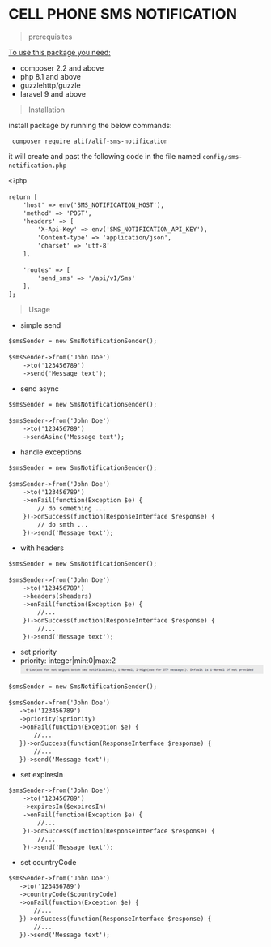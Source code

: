 # CELL PHONE SMS NOTIFICATION

> prerequisites

<u>To use this package you need:</u>
- composer 2.2 and above
- php 8.1 and above
- guzzlehttp/guzzle
- laravel 9 and above

> Installation

install package by running the below commands:

````
 composer require alif/alif-sms-notification
````

it will create and past the following code in the file named `config/sms-notification.php`

````
<?php

return [
    'host' => env('SMS_NOTIFICATION_HOST'),
    'method' => 'POST',
    'headers' => [
        'X-Api-Key' => env('SMS_NOTIFICATION_API_KEY'),
        'Content-type' => 'application/json',
        'charset' => 'utf-8'
    ],

    'routes' => [
        'send_sms' => '/api/v1/Sms'
    ],
];
````

> Usage

-  simple send
````
$smsSender = new SmsNotificationSender();

$smsSender->from('John Doe')
    ->to('123456789')
    ->send('Message text');
````

-  send async

````
$smsSender = new SmsNotificationSender();

$smsSender->from('John Doe')
    ->to('123456789')
    ->sendAsinc('Message text');
````
- handle exceptions

````
$smsSender = new SmsNotificationSender();

$smsSender->from('John Doe')
    ->to('123456789')    
    ->onFail(function(Exception $e) {
        // do something ...
    })->onSuccess(function(ResponseInterface $response) {
        // do smth ...
    })->send('Message text');

````



- with headers

````
$smsSender = new SmsNotificationSender();

$smsSender->from('John Doe')
    ->to('123456789')    
    ->headers($headers)
    ->onFail(function(Exception $e) {
        //...
    })->onSuccess(function(ResponseInterface $response) {
        //...
    })->send('Message text');
````



- set priority
- priority: integer|min:0|max:2
![img_1.png](img_1.png)
 ````
 $smsSender = new SmsNotificationSender();
 
 $smsSender->from('John Doe')
    ->to('123456789')    
    ->priority($priority)
    ->onFail(function(Exception $e) {
        //...
    })->onSuccess(function(ResponseInterface $response) {
        //...
    })->send('Message text'); 

````

- set expiresIn
````
$smsSender->from('John Doe')
    ->to('123456789')    
    ->expiresIn($expiresIn)
    ->onFail(function(Exception $e) {
        //...
    })->onSuccess(function(ResponseInterface $response) {
        //...
    })->send('Message text'); 
````

- set countryCode
 ````
 $smsSender->from('John Doe')
    ->to('123456789')
    ->countryCode($countryCode)
    ->onFail(function(Exception $e) {
        //...
    })->onSuccess(function(ResponseInterface $response) {
        //...
    })->send('Message text');                
````